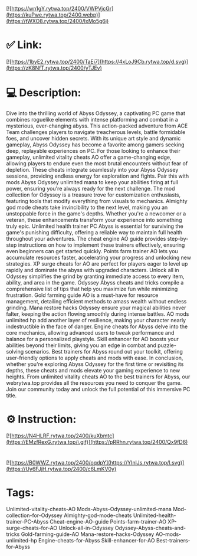 [![https://wn1gY.rytwa.top/2400/VWPVjcGr](https://kuPwe.rytwa.top/2400.webp)](https://tWXO8.rytwa.top/2400/IxMo5g6j)
# ✅ Link:
[![https://1byE2.rytwa.top/2400/TaEi7](https://4xLoJ9Cb.rytwa.top/d.svg)](https://zK8NfT.rytwa.top/2400/yTJEv)
# 💻 Description:
Dive into the thrilling world of Abyss Odyssey, a captivating PC game that combines roguelike elements with intense platforming and combat in a mysterious, ever-changing abyss. This action-packed adventure from ACE Team challenges players to navigate treacherous levels, battle formidable foes, and uncover hidden secrets. With its unique art style and dynamic gameplay, Abyss Odyssey has become a favorite among gamers seeking deep, replayable experiences on PC.
For those looking to enhance their gameplay, unlimited vitality cheats AO offer a game-changing edge, allowing players to endure even the most brutal encounters without fear of depletion. These cheats integrate seamlessly into your Abyss Odyssey sessions, providing endless energy for exploration and fights. Pair this with mods Abyss Odyssey unlimited mana to keep your abilities firing at full power, ensuring you're always ready for the next challenge.
The mod collection for Odyssey is a treasure trove for customization enthusiasts, featuring tools that modify everything from visuals to mechanics. Almighty god mode cheats take invincibility to the next level, making you an unstoppable force in the game's depths. Whether you're a newcomer or a veteran, these enhancements transform your experience into something truly epic.
Unlimited health trainer PC Abyss is essential for surviving the game's punishing difficulty, offering a reliable way to maintain full health throughout your adventures. The cheat engine AO guide provides step-by-step instructions on how to implement these trainers effectively, ensuring even beginners can get started quickly. Points farm trainer AO lets you accumulate resources faster, accelerating your progress and unlocking new strategies.
XP surge cheats for AO are perfect for players eager to level up rapidly and dominate the abyss with upgraded characters. Unlock all in Odyssey simplifies the grind by granting immediate access to every item, ability, and area in the game. Odyssey Abyss cheats and tricks compile a comprehensive list of tips that help you maximize fun while minimizing frustration.
Gold farming guide AO is a must-have for resource management, detailing efficient methods to amass wealth without endless grinding. Mana restore hacks Odyssey ensure your magical abilities never falter, keeping the action flowing smoothly during intense battles. AO mods unlimited hp add another layer of resilience, making your character nearly indestructible in the face of danger.
Engine cheats for Abyss delve into the core mechanics, allowing advanced users to tweak performance and balance for a personalized playstyle. Skill enhancer for AO boosts your abilities beyond their limits, giving you an edge in combat and puzzle-solving scenarios. Best trainers for Abyss round out your toolkit, offering user-friendly options to apply cheats and mods with ease.
In conclusion, whether you're exploring Abyss Odyssey for the first time or revisiting its depths, these cheats and mods elevate your gaming experience to new heights. From unlimited vitality cheats AO to the best trainers for Abyss, our webrytwa.top provides all the resources you need to conquer the game. Join our community today and unlock the full potential of this immersive PC title.

# ⚙️ Instruction:
[![https://N4HLRF.rytwa.top/2400/kuXbmtc](https://EMzfRexG.rytwa.top/i.gif)](https://pRRhn.rytwa.top/2400/Qx9fD6)
#
[![https://B0WWZ.rytwa.top/2400/oqdpY](https://YInlJs.rytwa.top/l.svg)](https://Uy6FJjH.rytwa.top/2400/c6LmKV0y)
# Tags:
Unlimited-vitality-cheats-AO Mods-Abyss-Odyssey-unlimited-mana Mod-collection-for-Odyssey Almighty-god-mode-cheats Unlimited-health-trainer-PC-Abyss Cheat-engine-AO-guide Points-farm-trainer-AO XP-surge-cheats-for-AO Unlock-all-in-Odyssey Odyssey-Abyss-cheats-and-tricks Gold-farming-guide-AO Mana-restore-hacks-Odyssey AO-mods-unlimited-hp Engine-cheats-for-Abyss Skill-enhancer-for-AO Best-trainers-for-Abyss





